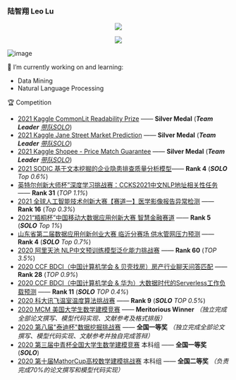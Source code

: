 ### 陆智翔 Leo Lu
<p align="center"> 
 <img src="https://profile-counter.glitch.me/Leo1998-Lu/count.svg"/>
</p>

<p align="center"> 
<a href="https://github.com/Leo1998-Lu">
  <img align="center" src="https://github-readme-stats-teal.vercel.app/api?username=Leo1998-Lu&show_icons=truet&include_all_commits=True&hide=prs,issues"/>
</a>
</p>

![image](https://user-images.githubusercontent.com/57436423/131211756-b2feecc8-84d8-4c8f-9eaf-4a66e5a7cc6f.png)

🔭 I’m currently working on and learning:
  - Data Mining
  - Natural Language Processing
  
:trophy: Competition
  - [2021 Kaggle CommonLit Readability Prize](https://www.kaggle.com/c/commonlitreadabilityprize) —— **Silver Medal** (***Team Leader***  [*带队SOLO*](https://github.com/Leo1998-Lu/CommonLit-Readability-Prize-Silver-Medal-Solution))
  - [2021 Kaggle Jane Street Market Prediction](https://www.kaggle.com/c/jane-street-market-prediction) —— **Silver Medal** (***Team Leader***  [*带队SOLO*](https://github.com/Leo1998-Lu/Kaggle-Jane-Street-Market-Prediction-Silver-Medal-solution))
  - [2021 Kaggle Shopee - Price Match Guarantee](https://www.kaggle.com/c/shopee-product-matching) —— **Silver Medal** (***Team Leader***  [*带队SOLO*](https://www.kaggle.com/leolu1998/nfnet-l0-efficientnet-b5-ensemble-inference))
  - [2021 SODIC 基于文本挖掘的企业隐患排查质量分析模型](https://www.sodic.com.cn/competitions/900010)—— **Rank 4** (***SOLO***   *Top 0.6%*)
  - [英特尔创新大师杯”深度学习挑战赛：CCKS2021中文NLP地址相关性任务](https://tianchi.aliyun.com/competition/entrance/531901/introduction?spm=5176.12281925.0.0.35f57137iJG8az)—— **Rank 31** (*TOP 1.1%*)
  - [2021 全球人工智能技术创新大赛【赛道一】医学影像报告异常检测](https://tianchi.aliyun.com/competition/entrance/531852/introduction) —— **Rank 16** (*Top 0.3%*) 
  - [2021“梧桐杯”中国移动大数据应用创新大赛 智慧金融赛道](https://js.dclab.run/v2/cmptDetail.html?id=463) —— **Rank 5** (***SOLO***  *Top 1%*) 
  - [山东省第二届数据应用创新创业大赛 临沂分赛场 供水管网压力预测](http://data.sd.gov.cn/cmpt/cmptDetail.html?id=24) —— **Rank 4** (***SOLO***   *Top 0.7%*)
  - [2020 阿里天池 NLP中文预训练模型泛化能力挑战赛](https://tianchi.aliyun.com/competition/entrance/531841/introduction) —— **Rank 60** (*TOP 3.5%*)      
  - [2020 CCF BDCI（中国计算机学会 & 贝壳找房）房产行业聊天问答匹配](https://www.datafountain.cn/competitions/474) —— **Rank 28** (*TOP 0.9%*)   
  - [2020 CCF BDCI（中国计算机学会 & 华为）大数据时代的Serverless工作负载预测](https://www.datafountain.cn/competitions/468) ——  **Rank 11** (***SOLO***  *TOP 0.4%*)   
  - [2020 科大讯飞温室温度算法挑战赛](http://challenge.xfyun.cn/topic/info?type=temperature) —— **Rank 9** (***SOLO***  *TOP 0.5%*)    
  - [2020 MCM 美国大学生数学建模竞赛](https://github.com/Leo1998-Lu/Machine-Learning-Model-for-Product-Sales-in-Online-Market-Based-on-Text-Sentiment-Analysis) —— **Meritorious Winner** *（独立完成全部论文撰写、模型代码实现、文献参考及格式排版）*
  - [2020 第八届"泰迪杯"数据挖掘挑战赛](http://www.tipdm.org/bdrace/tzbhjmd/20200619/1651.html) —— **全国一等奖** *（独立完成全部论文撰写、模型代码实现、文献参考并独自完成答辩）*
  - [2020 第三届中青杯全国大学生数学建模竞赛](http://zqb.52jingsai.com/price1.php) 本科组 —— **全国一等奖** (***SOLO***)
  - [2020 第十届MathorCup高校数学建模挑战赛](https://github.com/Leo1998-Lu/Precise-demand-prediction-model-for-new-retail-target-products) 本科组 —— **全国二等奖** *（负责完成70%的论文撰写和模型代码实现）*




